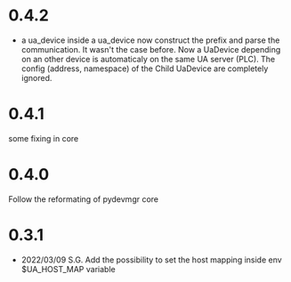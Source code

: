 0.4.2
=====
- a ua_device inside a ua_device now construct the prefix and parse the communication.
It wasn't the case before. Now a UaDevice depending on an other device is automaticaly on 
the same UA server (PLC). The config (address, namespace) of the Child UaDevice are completely 
ignored.

0.4.1
=====
some fixing in core 

0.4.0
=====
Follow the reformating of pydevmgr core 

0.3.1
=====

- 2022/03/09 S.G. Add the possibility to set the host mapping inside env $UA_HOST_MAP variable
